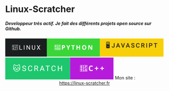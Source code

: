 
# Linux-Scratcher
<!--![Scratch logo S](https://github.com/Linux-Scratcher/Linux-Scratcher/assets/122288570/2eab72c7-9410-4f7f-821a-e7eda042f575)-->

<h5>Developpeur très actif. Je fait des différents projets open source sur Github.</h5></h5>
<p1><img src="image.svg" /><img src="truc.svg" /></p1>
Mon site :
 <center>
   <a href="https://linux-scratcher.fr" class="name">https://linux-scratcher.fr</a></h5>

  
   </div>
</center>
